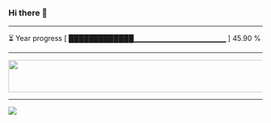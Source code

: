 ### Hi there 👋
---
⏳ Year progress [ █████████████▁▁▁▁▁▁▁▁▁▁▁▁▁▁▁▁▁ ] 45.90 %

---

<a href="https://dev.chrisewart.com/spotify?open">
    <img src="https://dev.chrisewart.com/spotify" width="540" height="64">
</a> 


---
![](https://komarev.com/ghpvc/?username=ChrisE217&color=656d6f&abbreviated=true&label=Views&style=for-the-badge)

